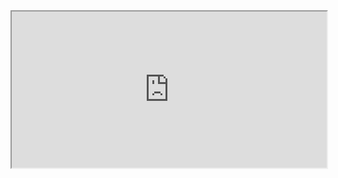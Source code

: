 <iframe src="https://nix-community.github.io/home-manager/options.html" width="100%" height="250vh" />